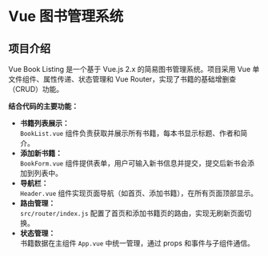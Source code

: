 <!-- by 冯荣健 -->
# Vue 图书管理系统

## 项目介绍

Vue Book Listing 是一个基于 Vue.js 2.x 的简易图书管理系统。项目采用 Vue 单文件组件、属性传递、状态管理和 Vue Router，实现了书籍的基础增删查（CRUD）功能。

**结合代码的主要功能：**
- **书籍列表展示：**  
  `BookList.vue` 组件负责获取并展示所有书籍，每本书显示标题、作者和简介。
- **添加新书籍：**  
  `BookForm.vue` 组件提供表单，用户可输入新书信息并提交，提交后新书会添加到列表中。
- **导航栏：**  
  `Header.vue` 组件实现页面导航（如首页、添加书籍），在所有页面顶部显示。
- **路由管理：**  
  `src/router/index.js` 配置了首页和添加书籍页的路由，实现无刷新页面切换。
- **状态管理：**  
  书籍数据在主组件 `App.vue` 中统一管理，通过 props 和事件与子组件通信。


